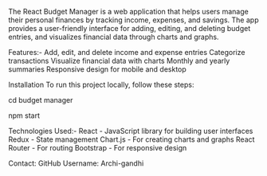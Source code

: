 The React Budget Manager is a web application that helps users manage their personal finances by tracking income, expenses, and savings.
The app provides a user-friendly interface for adding, editing, and deleting budget entries, and visualizes financial data through charts and graphs.

Features:-
Add, edit, and delete income and expense entries
Categorize transactions
Visualize financial data with charts
Monthly and yearly summaries
Responsive design for mobile and desktop

Installation
To run this project locally, follow these steps:

cd budget manager

npm start

Technologies Used:-
React - JavaScript library for building user interfaces
Redux - State management
Chart.js - For creating charts and graphs
React Router - For routing
Bootstrap - For responsive design

Contact:
GitHub Username: Archi-gandhi







